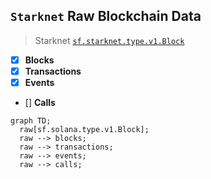## `Starknet` Raw Blockchain Data

> Starknet
> [`sf.starknet.type.v1.Block`](https://buf.build/streamingfast/firehose-starknet/docs/main:sf.starknet.type.v1)

- [x] **Blocks**
- [x] **Transactions**
- [x] **Events**
- [] **Calls**

```mermaid
graph TD;
  raw[sf.solana.type.v1.Block];
  raw --> blocks;
  raw --> transactions;
  raw --> events;
  raw --> calls;
```